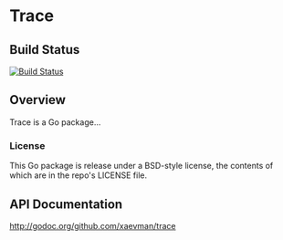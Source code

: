 # Trace

## Build Status
[![Build Status](https://travis-ci.org/xaevman/trace.svg?branch=master)](https://travis-ci.org/xaevman/trace)

## Overview
Trace is a Go package...

### License
This Go package is release under a BSD-style license, the contents of which are in the repo's LICENSE file.

## API Documentation
http://godoc.org/github.com/xaevman/trace
